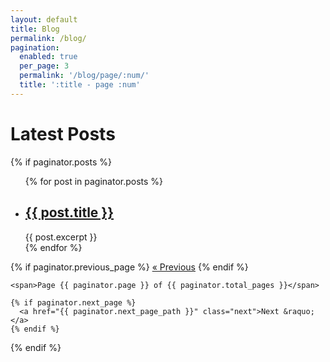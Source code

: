 ```yaml
---
layout: default
title: Blog
permalink: /blog/
pagination:
  enabled: true
  per_page: 3
  permalink: '/blog/page/:num/'
  title: ':title - page :num'
---
```


<h1>Latest Posts</h1>

 {% if paginator.posts %}
  <ul>
    {% for post in paginator.posts %}
      <li>
        <h2><a href="{{ post.url }}">{{ post.title }}</a></h2>
        {{ post.excerpt }}
      </li>
    {% endfor %}
  </ul>

<!-- Pagination Links -->
  <div class="pagination">
    {% if paginator.previous_page %}
      <a href="{{ paginator.previous_page_path }}" class="prev">&laquo; Previous</a>
    {% endif %}

    <span>Page {{ paginator.page }} of {{ paginator.total_pages }}</span>

    {% if paginator.next_page %}
      <a href="{{ paginator.next_page_path }}" class="next">Next &raquo;</a>
    {% endif %}
  </div>
 {% endif %}
